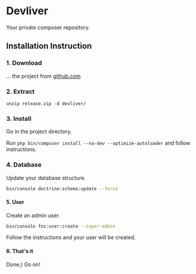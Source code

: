 # Devliver

Your private composer repository.

##  Installation Instruction

### 1. Download

... the project from [github.com](https://github.com/shapecode/devliver/releases)

### 2. Extract

`unzip release.zip -d devliver/`

### 3. Install

Go in the project directory.

Run `php bin/composer install --no-dev --optimize-autoloader` and follow instructions.

### 4. Database

Update your database structure.
 
```bash
bin/console doctrine:schema:update --force
```

#### 5. User

Create an admin user.

```bash
bin/console fos:user:create --super-admin
```

Follow the instructions and your user will be created.

#### 6. That's it

Done;) Go on!
